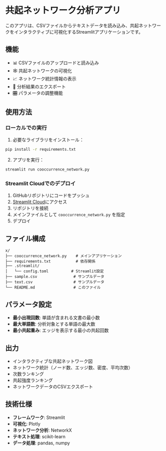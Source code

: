 # 共起ネットワーク分析アプリ

このアプリは、CSVファイルからテキストデータを読み込み、共起ネットワークをインタラクティブに可視化するStreamlitアプリケーションです。

## 機能

- 📊 CSVファイルのアップロードと読み込み
- 🕸️ 共起ネットワークの可視化
- 📈 ネットワーク統計情報の表示
- 💾 分析結果のエクスポート
- 🎛️ パラメータの調整機能

## 使用方法

### ローカルでの実行

1. 必要なライブラリをインストール：
```bash
pip install -r requirements.txt
```

2. アプリを実行：
```bash
streamlit run cooccurrence_network.py
```

### Streamlit Cloudでのデプロイ

1. GitHubリポジトリにコードをプッシュ
2. [Streamlit Cloud](https://share.streamlit.io/)にアクセス
3. リポジトリを接続
4. メインファイルとして `cooccurrence_network.py` を指定
5. デプロイ

## ファイル構成

```
x/
├── cooccurrence_network.py    # メインアプリケーション
├── requirements.txt           # 依存関係
├── .streamlit/
│   └── config.toml          # Streamlit設定
├── sample.csv                # サンプルデータ
├── text.csv                  # サンプルデータ
└── README.md                 # このファイル
```

## パラメータ設定

- **最小出現回数**: 単語が含まれる文書の最小数
- **最大単語数**: 分析対象とする単語の最大数
- **最小共起重み**: エッジを表示する最小の共起回数

## 出力

- インタラクティブな共起ネットワーク図
- ネットワーク統計（ノード数、エッジ数、密度、平均次数）
- 次数ランキング
- 共起強度ランキング
- ネットワークデータのCSVエクスポート

## 技術仕様

- **フレームワーク**: Streamlit
- **可視化**: Plotly
- **ネットワーク分析**: NetworkX
- **テキスト処理**: scikit-learn
- **データ処理**: pandas, numpy 